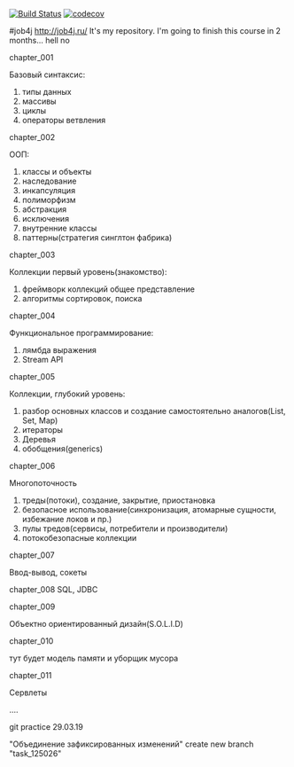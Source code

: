 [![Build Status](https://travis-ci.org/rmnick/job4j.svg?branch=master)](https://travis-ci.org/rmnick/job4j)
[![codecov](https://codecov.io/gh/rmnick/job4j/branch/master/graph/badge.svg)](https://codecov.io/gh/rmnick/job4j)

#job4j
 http://job4j.ru/
 It's my repository. I'm going to finish this course in 2 months... hell no

chapter_001

Базовый синтаксис:
1. типы данных
2. массивы
3. циклы
4. операторы ветвления
 
 chapter_002
 
 ООП:
 1. классы и объекты
 2. наследование
 3. инкапсуляция
 4. полиморфизм
 5. абстракция
 6. исключения
 7. внутренние классы
 8. паттерны(стратегия синглтон фабрика)

 chapter_003
 
Коллекции первый уровень(знакомство):
1. фреймворк коллекций общее представление
2. алгоритмы сортировок, поиска

chapter_004

Функциональное программирование:
1. лямбда выражения
2. Stream API

chapter_005

Коллекции, глубокий уровень:
1. разбор основных классов и создание самостоятельно аналогов(List, Set, Map)
2. итераторы
3. Деревья
4. обобщения(generics)

chapter_006

Многопоточность
1. треды(потоки), создание, закрытие, приостановка
2. безопасное использование(синхронизация, атомарные сущности, избежание локов и пр.)
3. пулы тредов(сервисы, потребители и производители)
4. потокобезопасные коллекции

chapter_007

Ввод-вывод, сокеты

chapter_008
SQL, JDBC

chapter_009

Объектно ориентированный дизайн(S.O.L.I.D)

chapter_010

тут будет модель памяти и уборщик мусора

chapter_011

Сервлеты 

....

git practice 29.03.19



"Объединение зафиксированных изменений"
create new branch "task_125026"


